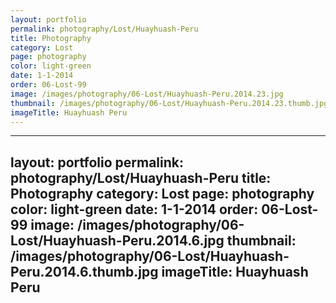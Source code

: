 ```yaml
---
layout: portfolio
permalink: photography/Lost/Huayhuash-Peru
title: Photography
category: Lost
page: photography
color: light-green
date: 1-1-2014
order: 06-Lost-99
image: /images/photography/06-Lost/Huayhuash-Peru.2014.23.jpg
thumbnail: /images/photography/06-Lost/Huayhuash-Peru.2014.23.thumb.jpg
imageTitle: Huayhuash Peru
---
```

---
layout: portfolio
permalink: photography/Lost/Huayhuash-Peru
title: Photography
category: Lost
page: photography
color: light-green
date: 1-1-2014
order: 06-Lost-99
image: /images/photography/06-Lost/Huayhuash-Peru.2014.6.jpg
thumbnail: /images/photography/06-Lost/Huayhuash-Peru.2014.6.thumb.jpg
imageTitle: Huayhuash Peru
---
